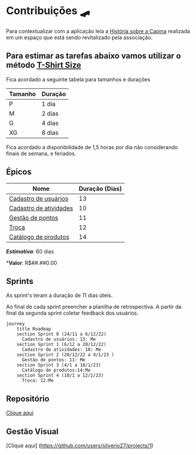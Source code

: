 # Contribuições 🛹

Para contextualizar com a aplicação leia a [História sobre a Capina](./historia/capina.md) realizada em um espaço que está sendo revitalizado pela associação.

## Para estimar as tarefas abaixo vamos utilizar o método [T-Shirt Size](https://asana.com/pt/resources/t-shirt-sizing)

Fica acordado a seguinte tabela para tamanhos e durações

| Tamanho | Duração
| ---     | ---
| P       | 1 dia
| M       | 2 dias
| G       | 4 dias
| XG      | 8 dias

Fica acordado a disponibilidade de 1,5 horas por dia não considerando finais de semana, e feriados.

## Épicos

|Nome | Duração (Dias)
|--- | ---
|[Cadastro de usuários](./epicos/cadastro_de_usuarios.md) | 13
|[Cadastro de atividades](./epicos/cadastro_de_atividades.md) | 10
|[Gestão de pontos](./epicos/gestao_de_pontos.md) | 11
|[Troca](./epicos/troca.md) | 12
|[Catálogo de produtos](./epicos/catalogo_de_produtos.md) | 14

***Estimativa***: 60 dias

***Valor**: R$##.##0.00

## Sprints

As sprint's teram a duração de 11 dias úteis.

Ao final de cada sprint preencher a planilha de retrospectiva.
A partir da final da segunda sprint coletar feedback dos usuários.

```mermaid
journey
    title Roadmap
    section Sprint 0 (24/11 a 6/12/22)
      Cadastro de usuários: 13: Me
    section Sprint 1 (6/12 a 20/12/22)
      Cadastro de atividades: 10: Me
    section Sprint 2 (20/12/22 a 4/1/23 )
      Gestão de pontos: 11: Me
    section Sprint 3 (4/1 a 18/1/23)
      Catálogo de produtos:14:Me
    section Sprint 4 (18/1 a 12/2/23)
      Troca: 12:Me
```

## Repositório
[Clique aqui](https://github.com/silverio27/levitas)

## Gestão Visual
[Clique aqui] (https://github.com/users/silverio27/projects/1)
